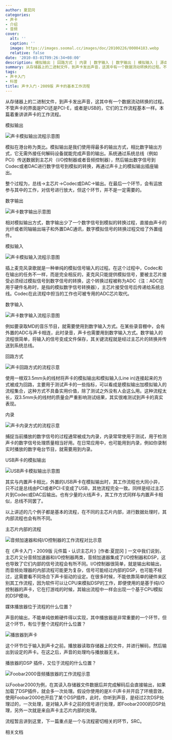 ```yaml
---
author: 夏昆冈
categories:
- 声卡
- 介绍
- 音频
cover:
  alt: ''
  caption: ''
  image: https://images.soomal.cc/images/doc/20100226/00004183.webp
  relative: false
date: '2010-03-01T09:26:34+08:00'
description: 模拟输出 | 回路方式 | 内录 | 数字输入 | 数字输出 | 模拟输入 | 源自：www.soomal.com | 版权：原创 |  平均/总评分：09.40/47
summary: 从存储器上的二进制文件，到声卡发出声音，这其中有一个数据流动转换的过程。不管声卡的界面是PCI还是PCI-E，或者是USB的，它们的工作流程基本一样。本篇着重讲讲声卡的工作流程。
tags:
- 声卡入门
- 科普
title: 声卡入门・2009版 声卡的基本工作流程
---
```


从存储器上的二进制文件，到声卡发出声音，这其中有一个数据流动转换的过程。不管声卡的界面是PCI还是PCI-E，或者是USB的，它们的工作流程基本一样。本篇着重讲讲声卡的工作流程。



模拟输出



![声卡模拟输出流程示意图](https://images.soomal.cc/images/doc/20100226/00004179.webp)



模拟在港台称为类比。模拟输出是我们使用得最多的输出方式，相比数字输出方式，它无需外接任何解码设备就能完成声音的输出。系统通过系统总线（例如PCI）传送数据到主芯片（I/O控制器或者音频控制器），然后输出数字信号到Codec或者DAC进行数字信号到模拟的转换，再通过声卡上的模拟输出插座输出。



整个过程为，总线->主芯片->Codec或DAC->输出。在最后一个环节，会有运放参与其中的工作，对信号进行放大，但这个环节，并不是一定需要的。



数字输出



![声卡数字输出示意图](https://images.soomal.cc/images/doc/20100226/00004180.webp)



相对模拟输出方式，数字输出少了一个数字信号到模拟的转换过程，直接由声卡的光纤或者同轴输出端子和外置DAC通讯，数字模拟信号的转换过程交给了外置组件。



模拟输入



![声卡模拟输入流程示意图](https://images.soomal.cc/images/doc/20100226/00004181.webp)



插上麦克风录歌就是一种单纯的模拟信号输入的过程。在这个过程中，Codec和在输出的任务不一样，而是完全相反的，麦克风只能提供模拟信号，要被主芯片接受必须经过模拟信号到数字信号的转换，这个转换过程被称为ADC（注：ADC在用于硬件名称时，是指的模拟数字信号转换器），主芯片接受信号后传递给系统总线。Codec在此流程中担当的工作也可被专用的ADC芯片取代。



数字输入



![声卡数字输入流程示意图](https://images.soomal.cc/images/doc/20100226/00004182.webp)



例如要录取MD的音乐节目，就需要使用到数字输入方式。在某些录音棚中，会有外置的ADC与声卡相连，此时录音，声卡也需要用到数字输入方式。数字输入的流程很简单，将输入的信号变成文件保存，其关键流程就是经过主芯片的转换并传送到系统总线。



回路方式



![声卡回路方式的流程示意](https://images.soomal.cc/images/doc/20100226/00004183.webp)



使用一根双3.5mm头的线材将声卡的模拟输出和模拟输入(Line 
in)连接起来的方式被成为回路，主要用于测试声卡的一些指标，可以看成是模拟输出加模拟输入的流程集合，这种方式不具备实用价值，除了测试之外没有人会这么用。这种流程太长，双3.5mm头的线材的质量会严重影响测试结果，其实很难测试到声卡的真实表现。



内录



![声卡内录方式的流程示意](https://images.soomal.cc/images/doc/20100226/00004184.webp)



捕捉当前播放的数字信号的过程通常被成为内录，内录常常使用于测试，用于检测声卡的数字信号处理质量相当好用。在日常应用中，也可能用到内录，例如你录制实时播放的数字电台节目，就需要用到内录。



USB声卡的模拟输出



![USB声卡模拟输出示意图](https://images.soomal.cc/images/doc/20100226/00004185.webp)



其实与内置声卡相比，外置的USB声卡在模拟输出时，其工作流程也大同小异，只不过是总线由PCI或者PCI-E变成了USB，其他流程完全一致。同样是经过主芯片到Codec或DAC后输出。也有少量的火线声卡，其工作方式同样与内置声卡相似，总线不同罢了。



以上讲述的几个例子都是基本的流程，在不同的主芯片内部，进行数据处理时，其内部流程也会有所不同。



主芯片内部的流程



![音频加速器和纯I/O控制器的工作流程对比示意](https://images.soomal.cc/images/doc/20100226/00004186.webp)



在《声卡入门・2009版 元件篇・认识主芯片》[作者:夏昆冈 ]
一文中我们说到，主芯片又分音频加速器和I/O控制器两类，音频加速器集成了I/O控制器和DSP，这也导致了它们内部的信号流程会有所不同。I/O控制器很简单，就是输出和输出，而音频处理器的内部流程可能更为复杂，信号可能经过内部的DSP，也可能不经过，这需要看不同场合下声卡驱动的设定。在很多时候，不能依靠简单的硬件来区别其工作流程，因为软件可以让CPU来模拟DSP的工作，即便使用的是基于纯I/O控制器的声卡，它在打游戏的时候，其输出流程中一样会出现一个基于CPU模拟的DSP模块。



媒体播放器位于流程的什么位置？



声音的输出，不能单纯依赖硬件得以实现，其中播放器是非常重要的一个环节，但这个环节，有位于整个流程的什么位置？



![播放器到声卡](https://images.soomal.cc/images/doc/20100226/00004187.webp)



这个环节位于输入到声卡之前。播放器读取存储器上的文件，并进行解码，然后输出到设定的声卡。在这之后，声音的处理均与播放器无关。



播放器的DSP 插件，又位于流程的什么位置？



![Foobar2000音频播放器的工作流程示意](https://images.soomal.cc/images/doc/20100226/00004188.webp)



以Foobar2000为例，在其读入存储器文件数据后并完成解码后会直接输出，如果加载了DSP插件，就会多一次处理。假设你使用的是X-Fi声卡并开启了环境音效，使用Foobar2000也开启了某个DSP插件，此时，你听到声音，是经过2次DSP处理过的，一次处理，是对输入声卡之前的信号进行处理，即Foobar2000的DSP处理，另外一次就是来自声卡主芯片内部的处理。



流程暂且讲到这里，下一篇重点是一个与流程密切相关的环节，SRC。



相关文档